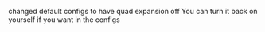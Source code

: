 changed default configs to have quad expansion off
You can turn it back on yourself if you want in the configs